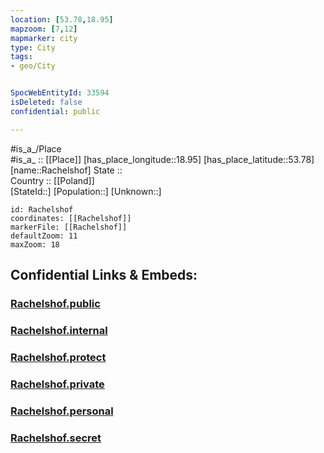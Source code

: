 ```yaml
---
location: [53.78,18.95] 
mapzoom: [7,12] 
mapmarker: city 
type: City
tags:
- geo/City


SpocWebEntityId: 33594
isDeleted: false
confidential: public

---
```

#is_a_/Place  
#is_a_ :: [[Place]] 
[has_place_longitude::18.95] 
[has_place_latitude::53.78] 
[name::Rachelshof] 
State ::  
Country :: [[Poland]]  
[StateId::] 
[Population::] 
[Unknown::] 


```leaflet
id: Rachelshof
coordinates: [[Rachelshof]] 
markerFile: [[Rachelshof]] 
defaultZoom: 11 
maxZoom: 18
```


## Confidential Links & Embeds: 

### [Rachelshof.public](/_public/\Earth\Continent\Europe\Europe~East\Poland\Provinces~Poland\Pomeranian\CityRachelshof.public.md) 

### [Rachelshof.internal](/_internal/\Earth\Continent\Europe\Europe~East\Poland\Provinces~Poland\Pomeranian\CityRachelshof.internal.md) 

### [Rachelshof.protect](/_protect/\Earth\Continent\Europe\Europe~East\Poland\Provinces~Poland\Pomeranian\CityRachelshof.protect.md) 

### [Rachelshof.private](/_private/\Earth\Continent\Europe\Europe~East\Poland\Provinces~Poland\Pomeranian\CityRachelshof.private.md) 

### [Rachelshof.personal](/_personal/\Earth\Continent\Europe\Europe~East\Poland\Provinces~Poland\Pomeranian\CityRachelshof.personal.md) 

### [Rachelshof.secret](/_secret/\Earth\Continent\Europe\Europe~East\Poland\Provinces~Poland\Pomeranian\CityRachelshof.secret.md)

